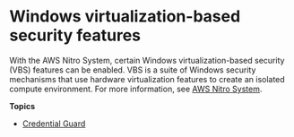 # Windows virtualization\-based security features<a name="windows-virtualization-based-security-features"></a>

With the AWS Nitro System, certain Windows virtualization\-based security \(VBS\) features can be enabled\. VBS is a suite of Windows security mechanisms that use hardware virtualization features to create an isolated compute environment\. For more information, see [AWS Nitro System](http://aws.amazon.com/ec2/nitro/)\.

**Topics**
+ [Credential Guard](credential-guard.md)